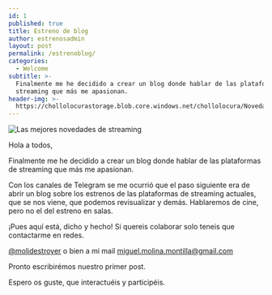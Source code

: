 ```yaml
---
id: 1
published: true
title: Estreno de blog
author: estrenosadmin
layout: post
permalink: /estrenoblog/
categories:
  - Welcome
subtitle: >-
  Finalmente me he decidido a crear un blog donde hablar de las plataformas de
  streaming que más me apasionan.
header-img: >-
  https://chollolocurastorage.blob.core.windows.net/chollolocura/NovedadesStreaming/NovedadesBlog.png
---
```

![Las mejores novedades de streaming](https://chollolocurastorage.blob.core.windows.net/chollolocura/NovedadesStreaming/NovedadesBlog.png)

Hola a todos,

Finalmente me he decidido a crear un blog donde hablar de las plataformas de streaming que más me apasionan.<!--break-->

Con los canales de Telegram se me ocurrió que el paso siguiente era de abrir un blog sobre los estrenos de las plataformas de streaming actuales, que se nos viene, que podemos revisualizar y demás. Hablaremos de cine, pero no el del estreno en salas.

¡Pues aquí está, dicho y hecho! Si quereis colaborar solo teneis que contactarme en redes.

[@molidestroyer](https://instagram.com/molidestroyer) o bien a mi mail miguel.molina.montilla@gmail.com

Pronto escribirémos nuestro primer post.

Espero os guste, que interactuéis y participéis.
